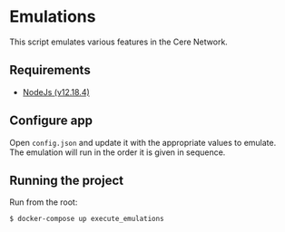 # Emulations

This script emulates various features in the Cere Network.


## Requirements

- [NodeJs (v12.18.4)](https://nodejs.org/en/download/ "NodeJs (v12.18.4)")


## Configure app

Open `config.json` and update it with the appropriate values to emulate. <br>
The emulation will run in the order it is given in sequence. 


## Running the project
Run from the root:

```bash
$ docker-compose up execute_emulations
```
